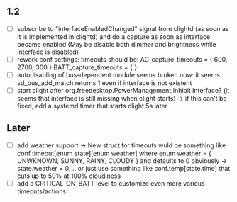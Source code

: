 ## 1.2
- [ ] subscribe to "interfaceEnabledChanged" signal from clightd (as soon as it is implemented in clightd) and do a capture as soon as interface became enabled (May be disable both dimmer and brightness while interface is disabled)
- [ ] rework conf settings: timeouts should be: AC_capture_timeouts = { 600, 2700, 300 } BATT_capture_timeouts = {  } 
- [ ] autodisabling of bus-dependent module seems broken now: it seems sd_bus_add_match returns 1 even if interface is not existent
- [ ] start clight after org.freedesktop.PowerManagement.Inhibit interface? (it seems that interface is still missing when clight starts) -> if this can't be fixed, add a systemd timer that starts clight 5s later

## Later
- [ ] add weather support -> New struct for timeouts wuld be something like conf.timeout[enum state][enum weather] where enum weather = { UNWKNOWN, SUNNY, RAINY, CLOUDY } and defaults to 0 obviously -> state.weather = 0; ...or just use something like conf.temp[state.time] that cuts up to 50% at 100% cloudiness
- [ ] add a CRITICAL_ON_BATT level to customize even more various timeouts/actions
